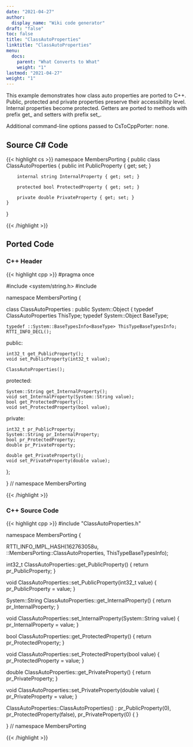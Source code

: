 ```yaml
---
date: "2021-04-27"
author:
  display_name: "Wiki code generator"
draft: "false"
toc: false
title: "ClassAutoProperties"
linktitle: "ClassAutoProperties"
menu:
  docs:
    parent: "What Converts to What"
    weight: "1"
lastmod: "2021-04-27"
weight: "1"
---
```


This example demonstrates how class auto properties are ported to C++. Public, protected and private properties preserve their accessibility level. Internal properties become protected. Getters are ported to  methods with prefix get_ and setters with prefix set_.

Additional command-line options passed to CsToCppPorter: none.

## Source C# Code ##

{{< highlight cs >}}
namespace MembersPorting
{
    public class ClassAutoProperties
    {
        public int PublicProperty { get; set; }

        internal string InternalProperty { get; set; }

        protected bool ProtectedProperty { get; set; }

        private double PrivateProperty { get; set; }
    }
}

{{< /highlight >}}

## Ported Code ##

### C++ Header ###

{{< highlight cpp >}}
#pragma once

#include <system/string.h>
#include <cstdint>

namespace MembersPorting {

class ClassAutoProperties : public System::Object
{
    typedef ClassAutoProperties ThisType;
    typedef System::Object BaseType;
    
    typedef ::System::BaseTypesInfo<BaseType> ThisTypeBaseTypesInfo;
    RTTI_INFO_DECL();
    
public:

    int32_t get_PublicProperty();
    void set_PublicProperty(int32_t value);
    
    ClassAutoProperties();
    
protected:

    System::String get_InternalProperty();
    void set_InternalProperty(System::String value);
    bool get_ProtectedProperty();
    void set_ProtectedProperty(bool value);
    
private:

    int32_t pr_PublicProperty;
    System::String pr_InternalProperty;
    bool pr_ProtectedProperty;
    double pr_PrivateProperty;
    
    double get_PrivateProperty();
    void set_PrivateProperty(double value);
    
};

} // namespace MembersPorting



{{< /highlight >}}

### C++ Source Code ###

{{< highlight cpp >}}
#include "ClassAutoProperties.h"

namespace MembersPorting {

RTTI_INFO_IMPL_HASH(162763058u, ::MembersPorting::ClassAutoProperties, ThisTypeBaseTypesInfo);

int32_t ClassAutoProperties::get_PublicProperty()
{
    return pr_PublicProperty;
}

void ClassAutoProperties::set_PublicProperty(int32_t value)
{
    pr_PublicProperty = value;
}

System::String ClassAutoProperties::get_InternalProperty()
{
    return pr_InternalProperty;
}

void ClassAutoProperties::set_InternalProperty(System::String value)
{
    pr_InternalProperty = value;
}

bool ClassAutoProperties::get_ProtectedProperty()
{
    return pr_ProtectedProperty;
}

void ClassAutoProperties::set_ProtectedProperty(bool value)
{
    pr_ProtectedProperty = value;
}

double ClassAutoProperties::get_PrivateProperty()
{
    return pr_PrivateProperty;
}

void ClassAutoProperties::set_PrivateProperty(double value)
{
    pr_PrivateProperty = value;
}

ClassAutoProperties::ClassAutoProperties() : pr_PublicProperty(0), pr_ProtectedProperty(false), pr_PrivateProperty(0)
{
}

} // namespace MembersPorting

{{< /highlight >}}
